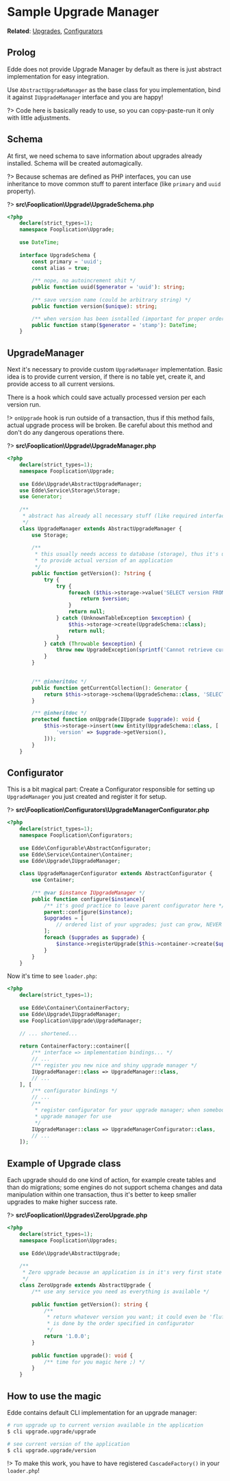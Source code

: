 # Sample Upgrade Manager

**Related**: [Upgrades](/edde/upgrades), [Configurators](/edde/configurators)

## Prolog

Edde does not provide Upgrade Manager by default as there is just abstract implementation
for easy integration.

Use `AbstractUpgradeManager` as the base class for you implementation, bind it against `IUpgradeManager`
interface and you are happy!

?> Code here is basically ready to use, so you can copy-paste-run it only with little adjustments.

## Schema

At first, we need schema to save information about upgrades already installed. Schema will be created automagically.

?> Because schemas are defined as PHP interfaces, you can use inheritance to move common stuff to parent interface (like `primary` and 
`uuid` property).

?> **src\Fooplication\Upgrade\UpgradeSchema.php**

```php
<?php
	declare(strict_types=1);
	namespace Fooplication\Upgrade;
	
	use DateTime;
	
	interface UpgradeSchema {
		const primary = 'uuid';
		const alias = true;
		
		/** nope, no autoincrement shit */
		public function uuid($generator = 'uuid'): string;
		
		/** save version name (could be arbitrary string) */
		public function version($unique): string;

		/** when version has been isntalled (important for proper ordering) */
		public function stamp($generator = 'stamp'): DateTime;
	}
```

## UpgradeManager

Next it's necessary to provide custom `UpgradeManager` implementation. Basic idea is to provide current version, if there is no table yet, create it, and
provide access to all current versions.

There is a hook which could save actually processed version per each version run.

!> `onUpgrade` hook is run outside of a transaction, thus if this method fails, actual upgrade process will be broken. Be careful about this method and 
don't do any dangerous operations there.

?> **src\Fooplication\Upgrade\UpgradeManager.php**

```php
<?php
	declare(strict_types=1);
	namespace Fooplication\Upgrade;
	
	use Edde\Upgrade\AbstractUpgradeManager;
	use Edde\Service\Storage\Storage;
	use Generator;
	
	/**
     * abstract has already all necessary stuff (like required interface) 
	 */
	class UpgradeManager extends AbstractUpgradeManager {
		use Storage;
		
		/**
		 * this usually needs access to database (storage), thus it's up to you
         * to provide actual version of an application 
         */
		public function getVersion(): ?string {
			try {
				try {
					foreach ($this->storage->value('SELECT version FROM u:schema ORDER BY stamp DESC', ['$query' => ['u' => UpgradeSchema::class]]) as $version) {
						return $version;
					}
					return null;
				} catch (UnknownTableException $exception) {
					$this->storage->create(UpgradeSchema::class);
					return null;
				}
			} catch (Throwable $exception) {
				throw new UpgradeException(sprintf('Cannot retrieve current version: %s', $exception->getMessage()), 0, $exception);
			}
        }
        

		/** @inheritdoc */
		public function getCurrentCollection(): Generator {
			return $this->storage->schema(UpgradeSchema::class, 'SELECT * FROM u:schema ORDER BY stamp DESC', ['$query' => ['u' => UpgradeSchema::class]]);
		}

		/** @inheritdoc */
		protected function onUpgrade(IUpgrade $upgrade): void {
			$this->storage->insert(new Entity(UpgradeSchema::class, [
				'version' => $upgrade->getVersion(),
			]));
		}
	}
```

## Configurator

This is a bit magical part: Create a Configurator responsible for setting up `UpgradeManager` you just created and register it for setup.

?> **src\Fooplication\Configurators\UpgradeManagerConfigurator.php**

```php
<?php
	declare(strict_types=1);
	namespace Fooplication\Configurators;
	
	use Edde\Configurable\AbstractConfigurator;
	use Edde\Service\Container\Container;
	use Edde\Upgrade\IUpgradeManager;
	
	class UpgradeManagerConfigurator extends AbstractConfigurator {
		use Container;
		
		/** @var $instance IUpgradeManager */
		public function configure($instance){
			/** it's good practice to leave parent configurator here */
            parent::configure($instance);
			$upgrades = [
				// ordered list of your upgrades; just can grow, NEVER change order of upgrades
			];
			foreach ($upgrades as $upgrade) {
				$instance->registerUpgrade($this->container->create($upgrade, [], __METHOD__));
			}
		}
	}
```

Now it's time to see `loader.php`:

```php
<?php
	declare(strict_types=1);
	
	use Edde\Container\ContainerFactory;
	use Edde\Upgrade\IUpgradeManager;
	use Fooplication\Upgrade\UpgradeManager;
	
	// ... shortened...
	
	return ContainerFactory::container([
		/** interface => implementation bindings... */
		// ... 
		/** register you new nice and shiny upgrade manager */
		IUpgradeManager::class => UpgradeManager::class,
		// ... 
	], [
		/** configurator bindings */
		// ...
		/**
         * register configurator for your upgrade manager; when somebody touch it, configurator will be executed and prepare
         * upgrade manager for use  
         */
		IUpgradeManager::class => UpgradeManagerConfigurator::class,
		// ...
	]);

```

## Example of Upgrade class

Each upgrade should do one kind of action, for example create tables and than do migrations; some engines do not support schema changes and
data manipulation within one transaction, thus it's better to keep smaller upgrades to make higher success rate.

?> **src\Fooplication\Upgrades\ZeroUpgrade.php**

```php
<?php
	declare(strict_types=1);
	namespace Fooplication\Upgrades;
	
	use Edde\Upgrade\AbstractUpgrade;
	
	/**
	 * Zero upgrade because an application is in it's very first state (zero state). 
     */
	class ZeroUpgrade extends AbstractUpgrade {
		/** use any service you need as everything is available */
		
		public function getVersion(): string {
			/**
             * return whatever version you want; it could even be 'fluffy pig'; version as a content is not used for any parsing, order
             * is done by the order specified in configurator 
             */
			return '1.0.0';
        }
        
		public function upgrade(): void {
			/** time for you magic here ;) */
        }
	}
```

## How to use the magic

Edde contains default CLI implementation for an upgrade manager:

```bash
# run upgrade up to current version available in the application
$ cli upgrade.upgrade/upgrade

# see current version of the application
$ cli upgrade.upgrade/version
```

!> To make this work, you have to have registered `CascadeFactory()` in your `loader.php`!

